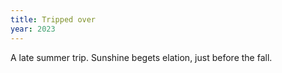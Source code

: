 ```yaml
---
title: Tripped over
year: 2023
---
```

A late summer trip.
Sunshine begets elation,
just before the fall.
